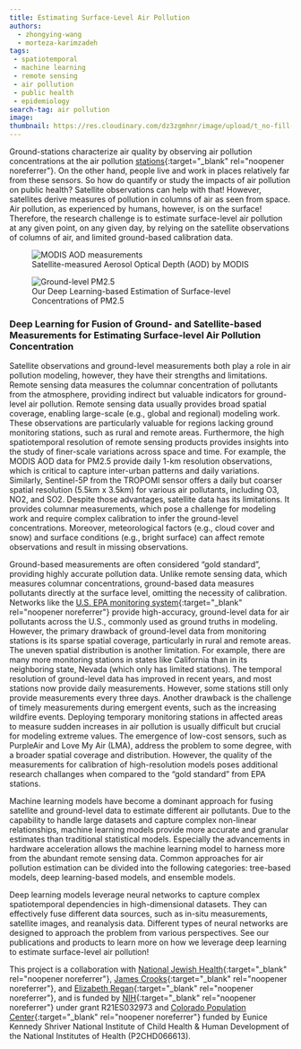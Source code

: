 ```yaml
---
title: Estimating Surface-Level Air Pollution
authors: 
  - zhongying-wang
  - morteza-karimzadeh
tags: 
 - spatiotemporal
 - machine learning
 - remote sensing
 - air pollution
 - public health
 - epidemiology
search-tag: air pollution
image: 
thumbnail: https://res.cloudinary.com/dz3zgmhnr/image/upload/t_no-fill-4-3/v1735369769/image62_k3t8hs.png
---
```


Ground-stations characterize air quality by observing air pollution concentrations at the air pollution [stations]( https://www.epa.gov/aqs){:target="_blank" rel="noopener noreferrer"}. On the other hand, people live and work in places relatively far from these sensors. So how do quantify or study the impacts of air pollution on public health? Satellite observations can help with that! However, satellites derive measures of pollution in columns of air as seen from space.  Air pollution, as experienced by humans, however, is on the surface! Therefore, the research challenge is to estimate surface-level air pollution at any given point, on any given day, by relying on the satellite observations of columns of air, and limited ground-based calibration data.


 <figure class="project-info-figure">
        <img 
            src="https://res.cloudinary.com/dz3zgmhnr/image/upload/v1735369613/image233_yxclhp.png" 
            alt="MODIS AOD measurements"
            class="project-info-image"
        >
        <figcaption class="project-info-caption">
            Satellite-measured Aerosol Optical Depth (AOD) by MODIS
        </figcaption>
  </figure>



  <figure class="project-info-figure">
        <img 
            src="https://res.cloudinary.com/dz3zgmhnr/image/upload/v1735369769/image62_k3t8hs.png" 
            alt="Ground-level PM2.5"
            class="project-info-image"
        >
        <figcaption class="project-info-caption">
            Our Deep Learning-based Estimation of Surface-level Concentrations of PM2.5 
        </figcaption>
  </figure>


<h3>Deep Learning for Fusion of Ground- and Satellite-based Measurements for Estimating Surface-level Air Pollution Concentration</h3>

Satellite observations and ground-level measurements both play a role in air pollution modeling, however, they have their strengths and limitations. Remote sensing data measures the columnar concentration of pollutants from the atmosphere, providing indirect but valuable indicators for ground-level air pollution. Remote sensing data usually provides broad spatial coverage, enabling large-scale (e.g., global and regional) modeling work. These observations are particularly valuable for regions lacking ground monitoring stations, such as rural and remote areas. Furthermore, the high spatiotemporal resolution of remote sensing products provides insights into the study of finer-scale variations across space and time. For example, the MODIS AOD data for PM2.5 provide daily 1-km resolution observations, which is critical to capture inter-urban patterns and daily variations. Similarly, Sentinel-5P from the TROPOMI sensor offers a daily but coarser spatial resolution (5.5km x 3.5km) for various air pollutants, including O3, NO2, and SO2. Despite those advantages, satellite data has its limitations. It provides columnar measurements, which pose a challenge for modeling work and require complex calibration to infer the ground-level concentrations. Moreover, meteorological factors (e.g., cloud cover and snow) and surface conditions (e.g., bright surface) can affect remote observations and result in missing observations. 


Ground-based measurements are often considered “gold standard”, providing highly accurate pollution data. Unlike remote sensing data, which measures columnar concentrations, ground-based data measures pollutants directly at the surface level, omitting the necessity of calibration. Networks like the [U.S. EPA monitoring system](https://www.epa.gov/aqs){:target="_blank" rel="noopener noreferrer"} provide high-accuracy, ground-level data for air pollutants across the U.S., commonly used as ground truths in modeling. However, the primary drawback of ground-level data from monitoring stations is its sparse spatial coverage, particularly in rural and remote areas. The uneven spatial distribution is another limitation. For example, there are many more monitoring stations in states like California than in its neighboring state, Nevada (which only has limited stations). The temporal resolution of ground-level data has improved in recent years, and most stations now provide daily measurements. However, some stations still only provide measurements every three days. Another drawback is the challenge of timely measurements during emergent events, such as the increasing wildfire events. Deploying temporary monitoring stations in affected areas to measure sudden increases in air pollution is usually difficult but crucial for modeling extreme values. The emergence of low-cost sensors, such as PurpleAir and Love My Air (LMA), address the problem to some degree, with a broader spatial coverage and distribution. However, the quality of the measurements for calibration of high-resolution models poses additional research challanges when compared to the “gold standard” from EPA stations. 

Machine learning models have become a dominant approach for fusing satellite and ground-level data to estimate different air pollutants. Due to the capability to handle large datasets and capture complex non-linear relationships, machine learning models provide more accurate and granular estimates than traditional statistical models. Especially  the advancements in hardware acceleration allows the machine learning model to harness more from the abundant remote sensing data. Common approaches for air pollution estimation can be divided into the following categories: tree-based models, deep learning-based models, and ensemble models. 

Deep learning models leverage neural networks to capture complex spatiotemporal dependencies in high-dimensional datasets. They can effectively fuse different data sources, such as in-situ measurements, satellite images, and reanalysis data. Different types of neural networks are designed to approach the problem from various perspectives. See our publications and products to learn more on how we leverage deep learning to estimate surface-level air pollution!

This project is a collaboration with [National Jewish Health](https://www.nationaljewish.org/){:target="_blank" rel="noopener noreferrer"}, [James Crooks](https://www.nationaljewish.org/doctors-departments/james-l-crooks){:target="_blank" rel="noopener noreferrer"}, and [Elizabeth Regan](https://www.nationaljewish.org/doctors-departments/elizabeth-anne-regan){:target="_blank" rel="noopener noreferrer"}, and is funded by [NIH](https://www.nih.gov/){:target="_blank" rel="noopener noreferrer"} under grant  R21ES032973 and [Colorado Population Center](https://cupc.colorado.edu/){:target="_blank" rel="noopener noreferrer"} funded by Eunice Kennedy Shriver National Institute of Child Health & Human Development of the National Institutes of Health (P2CHD066613).